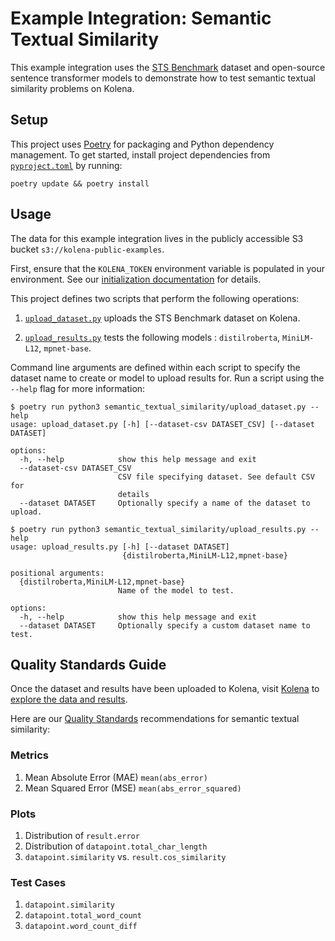 # Example Integration: Semantic Textual Similarity

This example integration uses the [STS Benchmark](http://ixa2.si.ehu.eus/stswiki/index.php/STSbenchmark) dataset and
open-source sentence transformer models to demonstrate how to test semantic textual similarity problems on Kolena.

## Setup

This project uses [Poetry](https://python-poetry.org/) for packaging and Python dependency management. To get started,
install project dependencies from [`pyproject.toml`](./pyproject.toml) by running:

```shell
poetry update && poetry install
```

## Usage

The data for this example integration lives in the publicly accessible S3 bucket `s3://kolena-public-examples`.

First, ensure that the `KOLENA_TOKEN` environment variable is populated in your environment. See our
[initialization documentation](https://docs.kolena.com/installing-kolena/#initialization) for details.

This project defines two scripts that perform the following operations:

1. [`upload_dataset.py`](semantic_textual_similarity/upload_dataset.py) uploads the STS Benchmark dataset on Kolena.

2. [`upload_results.py`](semantic_textual_similarity/upload_results.py) tests the following models :
  `distilroberta`, `MiniLM-L12`, `mpnet-base`.

Command line arguments are defined within each script to specify the dataset name to create or model to upload results
for. Run a script using the `--help` flag for more information:

```shell
$ poetry run python3 semantic_textual_similarity/upload_dataset.py --help
usage: upload_dataset.py [-h] [--dataset-csv DATASET_CSV] [--dataset DATASET]

options:
  -h, --help            show this help message and exit
  --dataset-csv DATASET_CSV
                        CSV file specifying dataset. See default CSV for
                        details
  --dataset DATASET     Optionally specify a name of the dataset to upload.

$ poetry run python3 semantic_textual_similarity/upload_results.py --help
usage: upload_results.py [-h] [--dataset DATASET]
                         {distilroberta,MiniLM-L12,mpnet-base}

positional arguments:
  {distilroberta,MiniLM-L12,mpnet-base}
                        Name of the model to test.

options:
  -h, --help            show this help message and exit
  --dataset DATASET     Optionally specify a custom dataset name to test.
```

## Quality Standards Guide

Once the dataset and results have been uploaded to Kolena, visit [Kolena](https://app.kolena.io/redirect/) to
[explore the data and results](https://docs.kolena.com/dataset/quickstart/#step-3-explore-data-and-results).

Here are our [Quality Standards](https://docs.kolena.com/dataset/core-concepts/quality-standard/) recommendations
for semantic textual similarity:

### Metrics

1. Mean Absolute Error (MAE) `mean(abs_error)`
2. Mean Squared Error (MSE) `mean(abs_error_squared)`

### Plots

1. Distribution of `result.error`
2. Distribution of `datapoint.total_char_length`
3. `datapoint.similarity` vs. `result.cos_similarity`

### Test Cases

1. `datapoint.similarity`
2. `datapoint.total_word_count`
3. `datapoint.word_count_diff`
